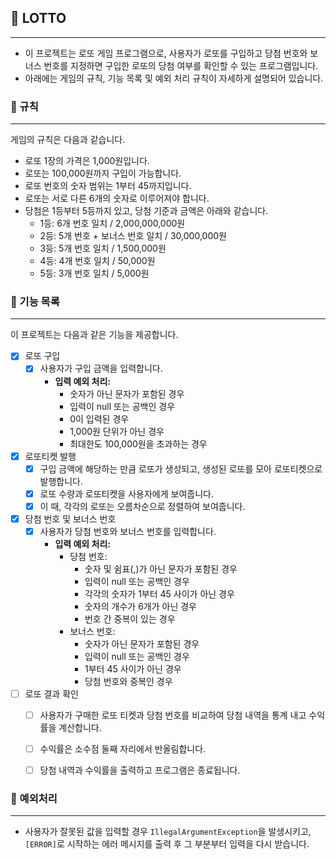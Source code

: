 ## 🎱 LOTTO

---

- 이 프로젝트는 로또 게임 프로그램으로, 사용자가 로또를 구입하고 당첨 번호와 보너스 번호를 지정하면 구입한 로또의 당첨 여부를 확인할 수 있는 프로그램입니다.
- 아래에는 게임의 규칙, 기능 목록 및 예외 처리 규칙이 자세하게 설명되어 있습니다.


### 📌 규칙

---

게임의 규칙은 다음과 같습니다.

- 로또 1장의 가격은 1,000원입니다.
- 로또는 100,000원까지 구입이 가능합니다.
- 로또 번호의 숫자 범위는 1부터 45까지입니다.
- 로또는 서로 다른 6개의 숫자로 이루어져야 합니다.
- 당첨은 1등부터 5등까지 있고, 당첨 기준과 금액은 아래와 같습니다.
  - 1등: 6개 번호 일치 / 2,000,000,000원
  - 2등: 5개 번호 + 보너스 번호 일치 / 30,000,000원
  - 3등: 5개 번호 일치 / 1,500,000원
  - 4등: 4개 번호 일치 / 50,000원
  - 5등: 3개 번호 일치 / 5,000원


### 🔎 기능 목록

---

이 프로젝트는 다음과 같은 기능을 제공합니다.

- [x] 로또 구입
  - [x] 사용자가 구입 금액을 입력합니다.
    - **입력 예외 처리:**
      - 숫자가 아닌 문자가 포함된 경우
      - 입력이 null 또는 공백인 경우
      - 0이 입력된 경우
      - 1,000원 단위가 아닌 경우
      - 최대한도 100,000원을 초과하는 경우
- [x] 로또티켓 발행
  - [x] 구입 금액에 해당하는 만큼 로또가 생성되고, 생성된 로또를 모아 로또티켓으로 발행합니다.
  - [x] 로또 수량과 로또티켓을 사용자에게 보여줍니다.
  - [x] 이 때, 각각의 로또는 오름차순으로 정렬하여 보여줍니다.
- [x] 당첨 번호 및 보너스 번호
  - [x] 사용자가 당첨 번호와 보너스 번호를 입력합니다.
    - **입력 예외 처리:**
      - 당첨 번호:
        - 숫자 및 쉼표(,)가 아닌 문자가 포함된 경우
        - 입력이 null 또는 공백인 경우
        - 각각의 숫자가 1부터 45 사이가 아닌 경우
        - 숫자의 개수가 6개가 아닌 경우
        - 번호 간 중복이 있는 경우
      - 보너스 번호:
        - 숫자가 아닌 문자가 포함된 경우
        - 입력이 null 또는 공백인 경우
        - 1부터 45 사이가 아닌 경우
        - 당첨 번호와 중복인 경우
- [ ] 로또 결과 확인
  - [ ] 사용자가 구매한 로또 티켓과 당첨 번호를 비교하여 당첨 내역을 통계 내고 수익률을 계산합니다.
  - [ ] 수익률은 소수점 둘째 자리에서 반올림합니다.
  - [ ] 당첨 내역과 수익률을 출력하고 프로그램은 종료됩니다.


### **🧨 예외처리**

---

- 사용자가 잘못된 값을 입력할 경우 `IllegalArgumentException`을 발생시키고, `[ERROR]`로 시작하는 에러 메시지를 출력 후 그 부분부터 입력을 다시 받습니다.